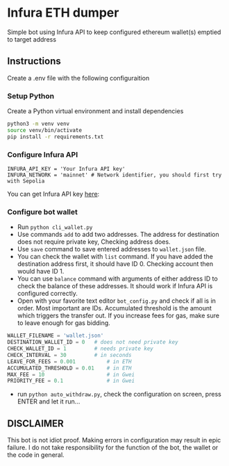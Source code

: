 # Infura ETH dumper
Simple bot using Infura API to keep configured ethereum wallet(s) emptied to target address

## Instructions
Create a .env file with the following configuraition

### Setup Python

Create a Python virtual environment and install dependencies

```bash
python3 -m venv venv
source venv/bin/activate
pip install -r requirements.txt
```

### Configure Infura API

```env
INFURA_API_KEY = 'Your Infura API key'
INFURA_NETWORK = 'mainnet' # Network identifier, you should first try with Sepolia
```

You can get Infura API key [here](https://app.infura.io/): 

### Configure bot wallet

* Run `python cli_wallet.py`
* Use commands `add` to add two addresses. The address for destination does not require private key, Checking address does.
* Use `save` command to save entered addresses to `wallet.json` file.
* You can check the wallet with `list` command. If you have added the destination address first, it should have ID 0. Checking account then would have ID 1.
* You can use `balance` command with arguments of either address ID to check the balance of these addresses. It should work if Infura API is configured correctly.
* Open with your favorite text editor `bot_config.py` and check if all is in order. Most important are IDs. Accumulated threshold is the amount which triggers the transfer out. If you increase fees for gas, make sure to leave enough for gas bidding.

```Python
WALLET_FILENAME = 'wallet.json'
DESTINATION_WALLET_ID = 0   # does not need private key
CHECK_WALLET_ID = 1         # needs private key
CHECK_INTERVAL = 30         # in seconds
LEAVE_FOR_FEES = 0.001          # in ETH
ACCUMULATED_THRESHOLD = 0.01    # in ETH
MAX_FEE = 10                    # in Gwei
PRIORITY_FEE = 0.1              # in Gwei
``` 

* run `python auto_withdraw.py`, check the configuration on screen, press ENTER and let it run...

## DISCLAIMER

This bot is not idiot proof. Making errors in configuration may result in epic failure. I do not take responsibility for the function of the bot, the wallet or the code in general.
